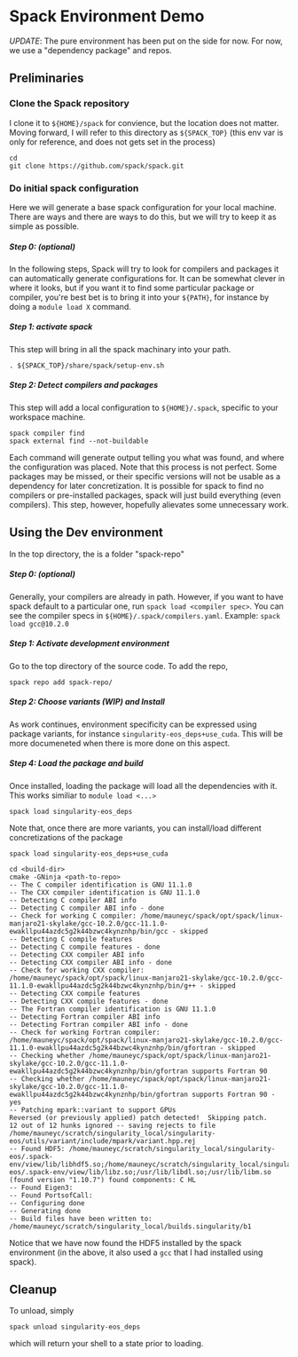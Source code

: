 # Spack Environment Demo
*UPDATE*: The pure environment has been put on the side for now. For now, we use a "dependency package" and repos.

## Preliminaries
### Clone the Spack repository
I clone it to `${HOME}/spack` for convience, but the location does not matter. Moving forward, I will refer to this directory as `${SPACK_TOP}` (this env var is only for reference, and does not gets set in the process)

    cd
    git clone https://github.com/spack/spack.git 

### Do initial spack configuration
Here we will generate a base spack configuration for your local machine. There are ways and there are ways to do this, but we will try to keep it as simple as possible.

##### Step 0: (optional)
In the following steps, Spack will try to look for compilers and packages it can automatically generate configurations for. It can be somewhat clever in where it looks, but if you want it to find some particular package or compiler, you're best bet is to bring it into your `${PATH}`, for instance by doing a `module load X` command.

##### Step 1: activate spack
This step will bring in all the spack machinary into your path.

    . ${SPACK_TOP}/share/spack/setup-env.sh

##### Step 2: Detect compilers and packages
This step will add a local configuration to `${HOME}/.spack`, specific to your workspace machine. 

    spack compiler find
    spack external find --not-buildable

Each command will generate output telling you what was found, and where the configuration was placed.
Note that this process is not perfect. Some packages may be missed, or their specific versions will not be usable as a dependency for later concretization. It is possible for spack to find no compilers or pre-installed packages, spack will just build everything (even compilers). This step, however, hopefully alievates some unnecessary work.

## Using the Dev environment
In the top directory, the is a folder "spack-repo"

##### Step 0: (optional)
Generally, your compilers are already in path. However, if you want to have spack default to a particular one, run `spack load <compiler spec>`. You can see the compiler specs in `${HOME}/.spack/compilers.yaml`. Example: `spack load gcc@10.2.0`

##### Step 1: Activate development environment
Go to the top directory of the source code. To add the repo,

`spack repo add spack-repo/`

##### Step 2: Choose variants (WIP) and Install

As work continues, environment specificity can be expressed using package variants, for instance `singularity-eos_deps+use_cuda`. This will be more documeneted when there is more done on this aspect.

##### Step 4: Load the package and build

Once installed, loading the package will load all the dependencies with it. This works similiar to `module load <...>`

`spack load singularity-eos_deps`

Note that, once there are more variants, you can install/load different concretizations of the package

`spack load singularity-eos_deps+use_cuda`

```
cd <build-dir>
cmake -GNinja <path-to-repo>
-- The C compiler identification is GNU 11.1.0
-- The CXX compiler identification is GNU 11.1.0
-- Detecting C compiler ABI info
-- Detecting C compiler ABI info - done
-- Check for working C compiler: /home/mauneyc/spack/opt/spack/linux-manjaro21-skylake/gcc-10.2.0/gcc-11.1.0-ewakllpu44azdc5g2k44bzwc4kynznhp/bin/gcc - skipped
-- Detecting C compile features
-- Detecting C compile features - done
-- Detecting CXX compiler ABI info
-- Detecting CXX compiler ABI info - done
-- Check for working CXX compiler: /home/mauneyc/spack/opt/spack/linux-manjaro21-skylake/gcc-10.2.0/gcc-11.1.0-ewakllpu44azdc5g2k44bzwc4kynznhp/bin/g++ - skipped
-- Detecting CXX compile features
-- Detecting CXX compile features - done
-- The Fortran compiler identification is GNU 11.1.0
-- Detecting Fortran compiler ABI info
-- Detecting Fortran compiler ABI info - done
-- Check for working Fortran compiler: /home/mauneyc/spack/opt/spack/linux-manjaro21-skylake/gcc-10.2.0/gcc-11.1.0-ewakllpu44azdc5g2k44bzwc4kynznhp/bin/gfortran - skipped
-- Checking whether /home/mauneyc/spack/opt/spack/linux-manjaro21-skylake/gcc-10.2.0/gcc-11.1.0-ewakllpu44azdc5g2k44bzwc4kynznhp/bin/gfortran supports Fortran 90
-- Checking whether /home/mauneyc/spack/opt/spack/linux-manjaro21-skylake/gcc-10.2.0/gcc-11.1.0-ewakllpu44azdc5g2k44bzwc4kynznhp/bin/gfortran supports Fortran 90 - yes
-- Patching mpark::variant to support GPUs
Reversed (or previously applied) patch detected!  Skipping patch.
12 out of 12 hunks ignored -- saving rejects to file /home/mauneyc/scratch/singularity_local/singularity-eos/utils/variant/include/mpark/variant.hpp.rej
-- Found HDF5: /home/mauneyc/scratch/singularity_local/singularity-eos/.spack-env/view/lib/libhdf5.so;/home/mauneyc/scratch/singularity_local/singularity-eos/.spack-env/view/lib/libz.so;/usr/lib/libdl.so;/usr/lib/libm.so (found version "1.10.7") found components: C HL 
-- Found Eigen3:   
-- Found PortsofCall:   
-- Configuring done
-- Generating done
-- Build files have been written to: /home/mauneyc/scratch/singularity_local/builds.singularity/b1
```

Notice that we have now found the HDF5 installed by the spack environment (in the above, it also used a `gcc` that I had installed using spack).

## Cleanup

To unload, simply

`spack unload singularity-eos_deps`

which will return your shell to a state prior to loading.
